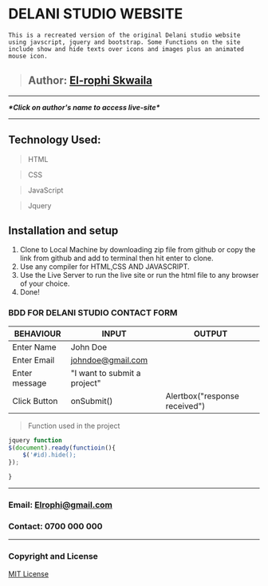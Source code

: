 # DELANI STUDIO WEBSITE

```This is a recreated version of the original Delani studio website using javscript, jquery and bootstrap. Some Functions on the site include show and hide texts over icons and images plus an animated mouse icon.```

>## Author: [El-rophi Skwaila](https://elrophi.github.io/DELANI/.)
---
___\*Click on author's name to access live-site*___

---

## Technology Used: 
>HTML

>CSS

>JavaScript

>Jquery


## Installation and setup
1. Clone to Local Machine by downloading zip file from github or copy the link from github and add to terminal then hit enter to clone.
1. Use any compiler for HTML,CSS AND JAVASCRIPT.
1. Use the Live Server to run the live site or run the html file to any browser of your choice.
1. Done!

### BDD FOR DELANI STUDIO CONTACT FORM
| BEHAVIOUR  |  INPUT| OUTPUT |
| -----------|-------| ---------|
|Enter Name  | John Doe |
|Enter Email |  johndoe@gmail.com|
|Enter message| "I want to submit a project"|
|Click Button |onSubmit() | Alertbox("response received")|

>Function used in the project

```javascript
jquery function
$(document).ready(functioin(){
    $('#id).hide();
});

}
```
---
### Email: Elrophi@gmail.com
### Contact: 0700 000 000

---

### Copyright and License
[MIT License](https://github.com/Elrophi/DELANI/blob/master/LICENSE)


